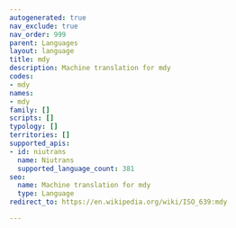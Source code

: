```yaml
---
autogenerated: true
nav_exclude: true
nav_order: 999
parent: Languages
layout: language
title: mdy
description: Machine translation for mdy
codes:
- mdy
names:
- mdy
family: []
scripts: []
typology: []
territories: []
supported_apis:
- id: niutrans
  name: Niutrans
  supported_language_count: 381
seo:
  name: Machine translation for mdy
  type: Language
redirect_to: https://en.wikipedia.org/wiki/ISO_639:mdy

---
```


